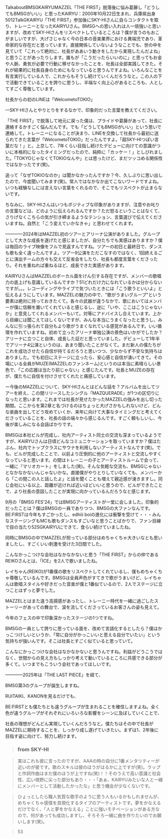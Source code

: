 TalkaboutBMSGKAIRYUMAZZEL「THE FIRST」脱落後に悩み葛藤し「どうしてもBMSGがいい」と思ったKAIRYU：2000年10月22日生まれ、兵庫県出身5012TalkGKAIRYU「THE FIRST」参加後にSKY-HIさんに自らコンタクトを取り、トレーニーとなったKAIRYUさん。BMSGへの思い入れは人一倍強いと思いますが、改めてSKY-HIさんをリスペクトしているところは？僕が言うのもおこがましいですが、大げさじゃなく今の日本の音楽業界における異端児であり、革命家的な存在だと思っています。直接関係していないようなことでも、世の中を見ていて「これって絶対に、社長がああいう動きをしたから実現したんだよね」と思うことがあったりします。誰もが「こうだったらいいのに」と思ってもお金や人脈、勇気が必要で行動に移せなかったことを、社長は全部実践してきた。それが結果的に社長自身のためにもなっていると思うんですよね。いろんなことを有言実行している人で、これからもそうし続けていくんだろうなと。この人の下で活動できていることを誇りに思うし、半端なく向上心があるところも、人としてすごく尊敬しています。
社長からの初のLINEは「WelcometoTOKIO」
—SKY-HIさんとやりとりをするなかで、印象的だった言葉を教えてください。
「THE FIRST」で脱落して地元に戻った僕は、プライドや葛藤があって、社長に連絡するかすごく悩んだんです。でも「どうしてもBMSGがいい」という思いで連絡して。トレーニーになることが決まり、LINEを交換して社長から最初に送られてきた言葉が「WelcometoTOKIO」だったんですよ。「超SKY-HIつぽい言葉だな！」と。上京して、7年くらい目指し続けたデビューに向けての意識がついに本格的になったタイミングだったので、純粋に「カッケー！」としびれました。「TOKYOじゃなくてTOKIOなんや」とは思ったけど、まだツッコめる関係性ではなかったです(笑)。
追って「なぜTOKIOなのか」は聞かなかったんですか？今、久しぶりに思い出したので、今度聞いてみます(笑)。常人ではなかなか出てこないワードですよね。いつも経験なしには言えない言葉をくれるので、そこでもリスペクトが止まらないです。
ちなみに、SKY-HIさんはいつもポジティブな印象がありますが、注意やお叱りの言葉などは、どのように伝えられるんですか？ただ怒るということはなくて、さりげなくこちらの気が引き締まるようなテンション、言葉選びで伝えてくださいますね。自然と「こう変えていかなきゃ」と思わせてくれます。
————2024年はMAZZEL初のツアーとアリーナ公演がありました。グループとして大きな成長を遂げたと感じましたが、自分たちでも実感はありますか？僕は毎回のライブ映像をフルで見返すんですね。ツアーの初日と最終日で、ダンスも歌も全く違ったんですよ。ツアー9公演をただこなすのではなく、1回終えるごとに演出チームの方々も交えて反省会をしたり、社長も都度言葉をくださったり。それを重ねれば重ねるほど、成長できた実感があります。
KAIRYUさんはMAZZELのボーカル面をけん引する存在ですが、メンバーの歌唱力の底上げも意識しているんですか？51どれだけ力になれているかは分からないですが。。。レコーディングやライブで気づいたときには「こう歌うといいよ」と伝えるようにしています。MAZZELの魅力の中で、"歌がうまいグループ"という要素は絶対に持っておきたくて。各々の武器が違うなかで、歌においてはメンバーが僕に信頼を置いてくれていると感じるし、逆に「いや、ここはこうじゃないか」と意見してくれるメンバーもいて。対等にアドバイスし合えています。上から目線には聞こえてほしくないですが、みんな本当にうまくなったと思うし、みんなに引っ張られて自分もより歌がうまくなれている感覚があるんです。いい循環を作れていますね。初めて立ったアリーナ単独公演の景色はいかがでしたか？アリーナに立つこと自体、成長した証だと思っていました。デビューして1年半でアリーナ4公演というのは、あまり聞いたことがなくて。まだ新人の僕たちがこれを成功させたら自信が持てるだろうと思いつつ、少なからず不安な気持ちはありました。でも初日にステージに立ったら、安心感と自信が湧いてきて。その場にいる全員がMUZE(MAZZELのファンネーム)というのは本当に素晴らしい景色で、「この応援は当たり前じゃない」と感じたんです。社長とMUZEの存在が、僕たちに自信を付けさせてくれたと痛感しています。
ー今後のMAZZELについて、SKY-HIさんとはどんな話を？アルバムを出してツアーを終え、この間リリースしたシングル『MAZQUERADE』が1つの区切りになったと思います。これまでは社長が見せたかったMAZZELの強みを出し切った期間。ここからを第2章と名づけるのはちょっと大げさかもしれないけど、どんな楽曲を出してどう攻めていくか、来年に向けて大事なタイミングだと考えてくださっていることを、社長の話の端々から感じるんです。すごく頼もしいし、今後が楽しみになる会話ばかりです。
BMSGは本社ビルが完成し、社内アーティスト同士の交流も深まっているようですが、KAIRYUさんは日頃どんなコミュニケーションを取っていますか？僕はたぶん、社内でトップクラスにサウナを利用しないアーティストなんです(笑)。でも、ビルが完成したことで、以前より圧倒的に他のアーティストと交流しやすくなっていると思います。の間はトレーニーの子とアーティストルームで会って、一緒に『マリオカート』をしました(笑)。そんな気軽な交流も、BMSGじゃないとなかなかないんじゃないかな。直接僕がやりとりしていなくても、メンバーから「この間この人と話したよ」と話を聞くことも増えて親近感が湧きますし。同じ会社にいる以上、距離が近ければ近いほどいいと思うので、ビルができたことで、より社長の意図したことが実現に向かっているんだろうなと感じます。
9月の「BMSG FES'24」ではBMSGアーティストが一堂に会しました。印象的だったことは？僕はBMSGの一員でありつつ、BMSGの大ファンなんです。BE:FIRSTは今年もすごかったし、edhiii boiの進化には衝撃を受けて・・・みんなステージングもMCも歌もダンスもすごいなと思うことばかりで、ファン目線で目の当たり52SGKAIRYUにできて、食らい続けていましたね。
同時にBMSGの中でMAZZELが担っている部分はめちゃくちゃ大きいなとも思いましたし、すごくいい刺激を受けた3日間でした。
こんなかっこつけな会社はなかなかないと思う「THE FIRST」からの仲であるREIKOさんとは、「ICE』を2人で歌いましたね。
レイちゃん(REIKO)が1番僕の歌をリスペクトしてくれているし、僕もめちゃくちゃ尊敬しているんです。BMSGは全員声色がすてきで歌がうまいけど、レイちゃんは歌唱スタイルや好きだった音楽が僕と1番似ているので、2人でステージに立つことはずっと夢でした。
MAZZELとはまた違う高揚感があったし、トレーニー時代を一緒に過ごしたストーリーがあっての舞台で、涙を流してくださっているお客さんの姿も見えて。
今年のフェスの中で印象深かったステージの1つですね。
BMSGの一員として誇りに思っている面を、改めて言語化するとしたら？僕はかっこつけしいというか、「常に自分がかっこいいと思える自分でいたい」という気持ちが強いんです。そこは社長とすごく似ていると思っていて。
こんなにかっこつけな会社はなかなかないと思うんですね。利益がどうこうではなく、世間からの見え方もしっかり考えて動いているところに共感できる部分が多くて。いつまでもこういう会社であってほしいです。
————2025年は「THE LAST PIECE」を経て、
BMSG第3のグループが誕生しますね。
RUITAIKI、KANONを見るだけでも、
BE:FIRSTとも僕たちとも違うグループが生まれることを確信しますよね。全く色が違うグループがそれぞれにいろいろな影響をシーンに及ぼしていくことで、
社長の理想がどんどん実現していくんだろうなと。僕たちはその中で社長がMAZZELに期待することを、しっかり成し遂げていきたい。まずは1、2年後に目指す姿に向けて、努力し続けます。

> ### from SKY-HI
> 実はこれも彼に言ったのですが、AAAの時の自分に1番メンタリティーが近いのが彼です。歌のスキルは彼のほうがはるかに上ですが(笑)。ラップと作詞作曲はまだ僕のほうが上ですね(笑)！！そのうえで高い意識と社会性、広い視野に尖った部分もあり・・・「あぁ、KAIRYUみたいな人と一緒にメンバーとして活動したかったな」と思う機会が少なくないです。
> ひょっとしたら職人気質な歌手のように思う人もいるかもしれませんが、めちゃくちゃ感情を具現化するタイプのアーティストです。夢をかなえるだけでなく、「人と夢をかなえる」ことに強いモチベーションがある方なので、何があっても成功しますし、そろそろ一緒に曲を作りたいのでお願いします(笑)。
> 53

